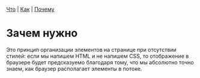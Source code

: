 [Что](what.md) | [Как](how.md) | [Почему](why.md)

# Зачем нужно

Это принцип организации элементов на странице 
при отсутствии стилей: если мы напишем HTML и
не напишем CSS, то отображение в браузере будет 
предсказуемо благодаря тому, что мы абсолютно 
точно знаем, как браузер располагает элементы в потоке.